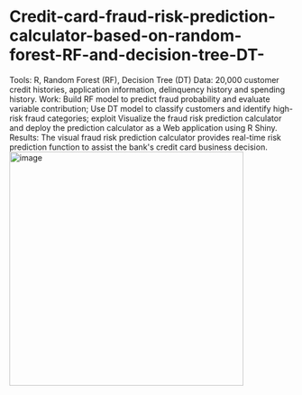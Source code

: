 # Credit-card-fraud-risk-prediction-calculator-based-on-random-forest-RF-and-decision-tree-DT-
Tools:  R, Random Forest (RF), Decision Tree (DT)
Data: 20,000 customer credit histories, application information, delinquency history and spending history.
Work: Build RF model to predict fraud probability and evaluate variable contribution; Use DT model to classify customers and identify high-risk fraud categories; exploit
Visualize the fraud risk prediction calculator and deploy the prediction calculator as a Web application using R Shiny.
Results: The visual fraud risk prediction calculator provides real-time risk prediction function to assist the bank's credit card business decision.
<img width="415" alt="image" src="https://github.com/user-attachments/assets/6fb32f3c-dccc-483e-8de5-44221e61e5b2" />


